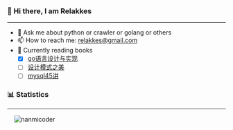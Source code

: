 ### 👋 Hi there, I am Relakkes
***
- 💬 Ask me about python or crawler or golang or others 
- 📫 How to reach me: relakkes@gmail.com
- 📘 Currently reading books<br>
  - [x] [go语言设计与实现](https://draveness.me/golang/)
  - [ ] [设计模式之美](http://gk.link/a/12gJA)
  - [ ] [mysql45讲](http://gk.link/a/12gJD)

### 📊 Statistics
***
<p>&nbsp;&nbsp;&nbsp;&nbsp;<img align="center" src="https://github-readme-stats.vercel.app/api?username=nanmicoder&show_icons=true&theme=radical&locale=en" alt="nanmicoder" /></p>
